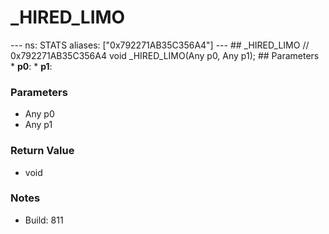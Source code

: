 # _HIRED_LIMO

--- ns: STATS aliases: ["0x792271AB35C356A4"] --- ## _HIRED_LIMO  // 0x792271AB35C356A4 void _HIRED_LIMO(Any p0, Any p1);   ## Parameters * **p0**: * **p1**:

### Parameters
* Any p0
* Any p1

### Return Value
* void

### Notes
* Build: 811

